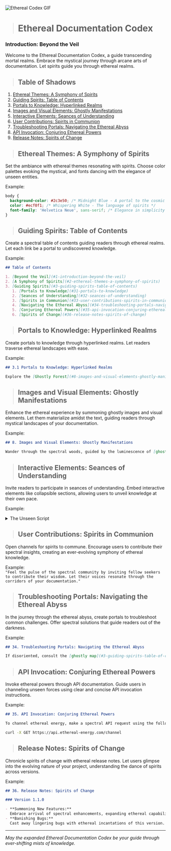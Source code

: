 ![Ethereal Codex GIF](../images/Ethereal-Codex.gif)

> # Ethereal Documentation Codex

### Introduction: Beyond the Veil

Welcome to the Ethereal Documentation Codex, a guide transcending mortal realms. Embrace the mystical journey through arcane arts of documentation. Let spirits guide you through ethereal realms.

> ## Table of Shadows
1. [Ethereal Themes: A Symphony of Spirits](#ethereal-themes-a-symphony-of-spirits)
2. [Guiding Spirits: Table of Contents](#guiding-spirits-table-of-contents)
3. [Portals to Knowledge: Hyperlinked Realms](#portals-to-knowledge-hyperlinked-realms)
4. [Images and Visual Elements: Ghostly Manifestations](#images-and-visual-elements-ghostly-manifestations)
5. [Interactive Elements: Seances of Understanding](#interactive-elements-seances-of-understanding)
6. [User Contributions: Spirits in Communion](#user-contributions-spirits-in-communion)
7. [Troubleshooting Portals: Navigating the Ethereal Abyss](#troubleshooting-portals-navigating-the-ethereal-abyss)
8. [API Invocation: Conjuring Ethereal Powers](#api-invocation-conjuring-ethereal-powers)
9. [Release Notes: Spirits of Change](#release-notes-spirits-of-change)

> ## Ethereal Themes: A Symphony of Spirits

Set the ambiance with ethereal themes resonating with spirits. Choose color palettes evoking the mystical, and fonts dancing with the elegance of unseen entities.

Example:
```css
body {
  background-color: #2c3e50; /* Midnight Blue - A portal to the cosmic abyss */
  color: #ecf0f1; /* Whispering White - The language of spirits */
  font-family: 'Helvetica Neue', sans-serif; /* Elegance in simplicity */
}
```

> ## Guiding Spirits: Table of Contents

Create a spectral table of contents guiding readers through ethereal realms. Let each link be a portal to undiscovered knowledge.

Example:
```markdown
## Table of Contents

1. [Beyond the Veil](#1-introduction-beyond-the-veil)
2. [A Symphony of Spirits](#2-ethereal-themes-a-symphony-of-spirits)
3. [Guiding Spirits](#3-guiding-spirits-table-of-contents)
   1. [Portals to Knowledge](#31-portals-to-knowledge)
   2. [Seances of Understanding](#32-seances-of-understanding)
   3. [Spirits in Communion](#33-user-contributions-spirits-in-communion)
   4. [Navigating the Ethereal Abyss](#34-troubleshooting-portals-navigating-the-ethereal-abyss)
   5. [Conjuring Ethereal Powers](#35-api-invocation-conjuring-ethereal-powers)
   6. [Spirits of Change](#36-release-notes-spirits-of-change)
```

> ## Portals to Knowledge: Hyperlinked Realms

Create portals to knowledge through hyperlinked realms. Let readers traverse ethereal landscapes with ease.

Example:
```markdown
## 3.1 Portals to Knowledge: Hyperlinked Realms

Explore the [Ghostly Forest](#8-images-and-visual-elements-ghostly-manifestations-) guided by spectral images.
```

> ## Images and Visual Elements: Ghostly Manifestations

Enhance the ethereal experience by summoning ghostly images and visual elements. Let them materialize amidst the text, guiding readers through mystical landscapes of your documentation.

Example:
```markdown
## 8. Images and Visual Elements: Ghostly Manifestations

Wander through the spectral woods, guided by the luminescence of [ghostly documentation](/images/ghostly_forest.jpg).
```

> ## Interactive Elements: Seances of Understanding

Invite readers to participate in seances of understanding. Embed interactive elements like collapsible sections, allowing users to unveil knowledge at their own pace.

Example:
<details>
  <summary>The Unseen Script</summary>
  Uncover the secrets of the unseen script that powers ethereal realms. Let the spirits guide you through mystical lines of code.
  
  ```python
  def summon_unseen_script():
      print("The ethereal script reveals itself to those who seek.")
  ```
</details>

> ## User Contributions: Spirits in Communion

Open channels for spirits to commune. Encourage users to contribute their spectral insights, creating an ever-evolving symphony of ethereal knowledge.

Example: </br>
`"Feel the pulse of the spectral community by inviting fellow seekers to contribute their wisdom. Let their voices resonate through the corridors of your documentation."`

> ## Troubleshooting Portals: Navigating the Ethereal Abyss

In the journey through the ethereal abyss, create portals to troubleshoot common challenges. Offer spectral solutions that guide readers out of the darkness.

Example:
```markdown
## 34. Troubleshooting Portals: Navigating the Ethereal Abyss

If disoriented, consult the [ghostly map](#3-guiding-spirits-table-of-contents) to find your way.
```

> ## API Invocation: Conjuring Ethereal Powers

Invoke ethereal powers through API documentation. Guide users in channeling unseen forces using clear and concise API invocation instructions.

Example:
```markdown
## 35. API Invocation: Conjuring Ethereal Powers

To channel ethereal energy, make a spectral API request using the following incantation:
```
```bash
curl -X GET https://api.ethereal-energy.com/channel
```

> ## Release Notes: Spirits of Change

Chronicle spirits of change with ethereal release notes. Let users glimpse into the evolving nature of your project, understanding the dance of spirits across versions.

Example:
```markdown
## 36. Release Notes: Spirits of Change

### Version 1.1.0

- **Summoning New Features:**
  Embrace arrival of spectral enhancements, expanding ethereal capabilities.
- **Banishing Bugs:**
  Cast away lingering bugs with ethereal incantations of this version.


```

---
*May the expanded Ethereal Documentation Codex be your guide through ever-shifting mists of knowledge.*